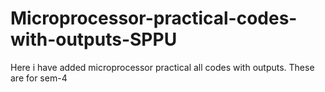 # Microprocessor-practical-codes-with-outputs-SPPU
Here i have added microprocessor practical all codes with outputs. These are for sem-4
